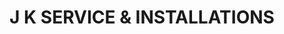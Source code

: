 ---
title: "J K SERVICE & INSTALLATIONS"
url: /abbotsford/j-k-service-und-installations/
shop: Baustoffe
---